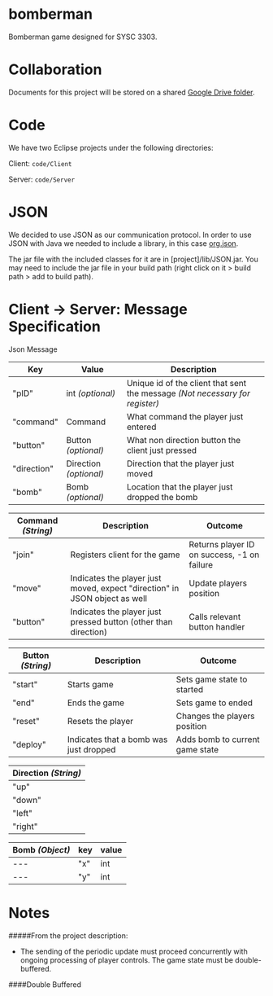 bomberman
=========

Bomberman game designed for SYSC 3303.

Collaboration
===
Documents for this project will be stored on a shared
[Google Drive folder](https://drive.google.com/a/ryanseys.com/folderview?id=0B-HAHCc4sghKT3lOaEtNazRuSE0&usp=sharing).


Code
===
We have two Eclipse projects under the following directories:

Client: `code/Client`

Server: `code/Server`

JSON
===
We decided to use JSON as our communication protocol.
In order to use JSON with Java we needed to include a
library, in this case [org.json](http://www.json.org/java/index.html).

The jar file with the included classes for it are in [project]/lib/JSON.jar.
You may need to include the jar file in your build path (right click on it >
  build path > add to build path).

Client -> Server: Message Specification
===
Json Message

|Key|Value|Description|
|---|-----|---|
|"pID"|int *(optional)*|Unique id of the client that sent the message *(Not necessary for register)*|
|"command"|Command|What command the player just entered|
|"button"|Button *(optional)*|What non direction button the client just pressed|
|"direction"| Direction *(optional)*| Direction that the player just moved|
|"bomb"|Bomb *(optional)*| Location that the player just dropped the bomb|


|Command *(String)*|Description|Outcome|
|--------|---|---|
|"join"|Registers client for the game|Returns player ID on success, -1 on failure|
|"move"|Indicates the player just moved, expect "direction" in JSON object as well|Update players position|
|"button"|Indicates the player just pressed button (other than direction)| Calls relevant button handler|



|Button *(String)*|Description|Outcome|
|---|---|---|
|"start"|Starts game| Sets game state to started|
|"end"|Ends the game| Sets game to ended|
|"reset"|Resets the player|Changes the players position|
|"deploy"|Indicates that a bomb was just dropped|Adds bomb to current game state|

|Direction *(String)*|
|---|
|"up"|
|"down"|
|"left"|
|"right"|

|Bomb *(Object)*|key|value|
|---|---|---|
|---|"x"|int|
|---|"y"|int|

Notes
===
#####From the project description:
- The sending of the periodic update must proceed concurrently with ongoingprocessing of player controls. The game state must be double-buffered.


####Double Buffered
